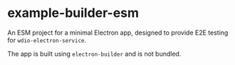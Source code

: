 # example-builder-esm

An ESM project for a minimal Electron app, designed to provide E2E testing for `wdio-electron-service`.

The app is built using `electron-builder` and is not bundled.
